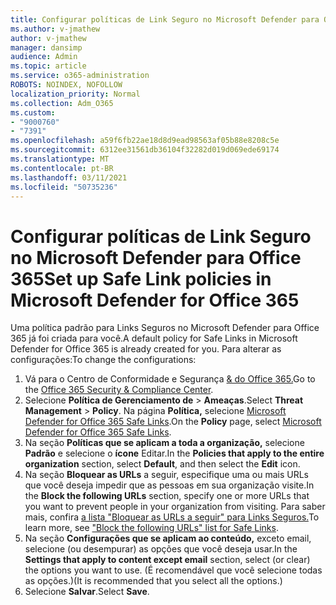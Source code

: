 ```yaml
---
title: Configurar políticas de Link Seguro no Microsoft Defender para Office 365
ms.author: v-jmathew
author: v-jmathew
manager: dansimp
audience: Admin
ms.topic: article
ms.service: o365-administration
ROBOTS: NOINDEX, NOFOLLOW
localization_priority: Normal
ms.collection: Adm_O365
ms.custom:
- "9000760"
- "7391"
ms.openlocfilehash: a59f6fb22ae18d8d9ead98563af05b88e8208c5e
ms.sourcegitcommit: 6312ee31561db36104f32282d019d069ede69174
ms.translationtype: MT
ms.contentlocale: pt-BR
ms.lasthandoff: 03/11/2021
ms.locfileid: "50735236"
---
```

# <a name="set-up-safe-link-policies-in-microsoft-defender-for-office-365"></a><span data-ttu-id="5fe96-102">Configurar políticas de Link Seguro no Microsoft Defender para Office 365</span><span class="sxs-lookup"><span data-stu-id="5fe96-102">Set up Safe Link policies in Microsoft Defender for Office 365</span></span>

<span data-ttu-id="5fe96-103">Uma política padrão para Links Seguros no Microsoft Defender para Office 365 já foi criada para você.</span><span class="sxs-lookup"><span data-stu-id="5fe96-103">A default policy for Safe Links in Microsoft Defender for Office 365 is already created for you.</span></span> <span data-ttu-id="5fe96-104">Para alterar as configurações:</span><span class="sxs-lookup"><span data-stu-id="5fe96-104">To change the configurations:</span></span>

1. <span data-ttu-id="5fe96-105">Vá para o Centro de Conformidade e Segurança [& do Office 365.](https://go.microsoft.com/fwlink/p/?linkid=2077143)</span><span class="sxs-lookup"><span data-stu-id="5fe96-105">Go to the [Office 365 Security & Compliance Center](https://go.microsoft.com/fwlink/p/?linkid=2077143).</span></span>
2. <span data-ttu-id="5fe96-106">Selecione **Política de Gerenciamento de**  >  **Ameaças**.</span><span class="sxs-lookup"><span data-stu-id="5fe96-106">Select **Threat Management** > **Policy**.</span></span> <span data-ttu-id="5fe96-107">Na página **Política,** selecione [Microsoft Defender for Office 365 Safe Links](https://go.microsoft.com/fwlink/?linkid=2101058).</span><span class="sxs-lookup"><span data-stu-id="5fe96-107">On the **Policy** page, select [Microsoft Defender for Office 365 Safe Links](https://go.microsoft.com/fwlink/?linkid=2101058).</span></span>
3. <span data-ttu-id="5fe96-108">Na seção **Políticas que se aplicam a toda a organização,** selecione **Padrão** e selecione o **ícone** Editar.</span><span class="sxs-lookup"><span data-stu-id="5fe96-108">In the **Policies that apply to the entire organization** section, select **Default**, and then select the **Edit** icon.</span></span>
4. <span data-ttu-id="5fe96-109">Na seção **Bloquear as URLs** a seguir, especifique uma ou mais URLs que você deseja impedir que as pessoas em sua organização visite.</span><span class="sxs-lookup"><span data-stu-id="5fe96-109">In the **Block the following URLs** section, specify one or more URLs that you want to prevent people in your organization from visiting.</span></span> <span data-ttu-id="5fe96-110">Para saber mais, confira [a lista "Bloquear as URLs a seguir" para Links Seguros.](https://go.microsoft.com/fwlink/?linkid=2092123)</span><span class="sxs-lookup"><span data-stu-id="5fe96-110">To learn more, see ["Block the following URLs" list for Safe Links](https://go.microsoft.com/fwlink/?linkid=2092123).</span></span>
5. <span data-ttu-id="5fe96-111">Na seção **Configurações que se aplicam ao conteúdo,** exceto email, selecione (ou desempurar) as opções que você deseja usar.</span><span class="sxs-lookup"><span data-stu-id="5fe96-111">In the **Settings that apply to content except email** section, select (or clear) the options you want to use.</span></span> <span data-ttu-id="5fe96-112">(É recomendável que você selecione todas as opções.)</span><span class="sxs-lookup"><span data-stu-id="5fe96-112">(It is recommended that you select all the options.)</span></span>
6. <span data-ttu-id="5fe96-113">Selecione **Salvar**.</span><span class="sxs-lookup"><span data-stu-id="5fe96-113">Select **Save**.</span></span>
